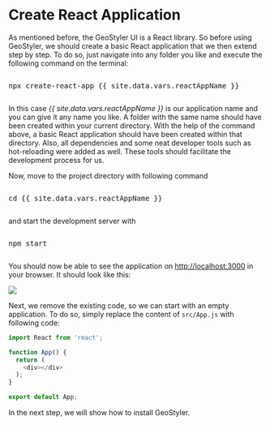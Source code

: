 
# Create React Application

As mentioned before, the GeoStyler UI is a React library. So before using GeoStyler, we should create
a basic React application that we then extend step by step.
To do so, just navigate into any folder you like and execute the following command on the terminal:

<pre><xmp>npx create-react-app {{ site.data.vars.reactAppName }}</xmp></pre>

In this case _{{ site.data.vars.reactAppName }}_ is our application name and you can give it any name you like.
A folder with the same name should have been created within your current directory. With the help of
the command above, a basic React application should have been created within that directory. Also,
all dependencies and some neat developer tools such as hot-reloading were added as well. These tools
should facilitate the development process for us.

Now, move to the project directory with following command

<pre><xmp>cd {{ site.data.vars.reactAppName }}</xmp></pre>

and start the development server with

<pre><xmp>npm start</xmp></pre>

You should now be able to see the application on [http://localhost:3000](http://localhost:3000) in your browser.
It should look like this:

[![](./images/cra-startpage.png)](./images/cra-startpage.png)

Next, we remove the existing code, so we can start with an empty application. To do so, simply replace
the content of `src/App.js` with following code:

```js
import React from 'react';

function App() {
  return (
    <div></div>
  );
}

export default App;
```

In the next step, we will show how to install GeoStyler.
